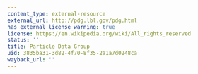 ```yaml
---
content_type: external-resource
external_url: http://pdg.lbl.gov/pdg.html
has_external_license_warning: true
license: https://en.wikipedia.org/wiki/All_rights_reserved
status: ''
title: Particle Data Group
uid: 3835ba31-3d82-4f70-8f35-2a1a7d0248ca
wayback_url: ''
---
```

